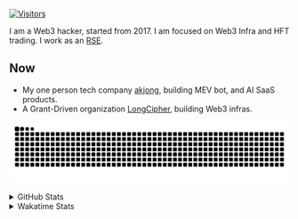 <!-- markdownlint-disable MD041 MD010 MD033 -->
[![Visitors](https://api.visitorbadge.io/api/daily?path=Akagi201%2FAkagi201&label=Visitors%20Today&countColor=%2337d67a)](https://visitorbadge.io/status?path=Akagi201%2FAkagi201)

I am a Web3 hacker, started from 2017. I am focused on Web3 Infra and HFT trading.
I work as an [RSE](https://us-rse.org/about/what-is-an-rse/).

## Now

* My one person tech company [akjong](https://github.com/akjong), building MEV bot, and AI SaaS products.
* A Grant-Driven organization [LongCipher](https://github.com/longcipher), building Web3 infras.

[![github contribution grid snake animation](https://raw.githubusercontent.com/Akagi201/Akagi201/output/github-contribution-grid-snake.svg#gh-light-mode-only)](https://github.com/Akagi201)

<details>
<summary>GitHub Stats</summary>
  <a href="https://github.com/Akagi201"><img alt="Profile Detail" src="https://raw.githubusercontent.com/Akagi201/Akagi201/master/profile-summary-card-output/dracula/0-profile-details.svg" /></a>
  <a href="https://github.com/Akagi201"><img alt="Github Stats" src="https://raw.githubusercontent.com/Akagi201/Akagi201/master/profile-summary-card-output/dracula/3-stats.svg" /></a>
  <a href="https://github.com/Akagi201"><img alt="Lang By Commits" src="https://raw.githubusercontent.com/Akagi201/Akagi201/master/profile-summary-card-output/dracula/2-most-commit-language.svg" /></a>
</details>

<details>
<summary>Wakatime Stats</summary>
<br>

<!--START_SECTION:waka-->

```txt
From: 29 July 2025 - To: 05 August 2025

Total Time: 65 hrs 3 mins

Other              16 hrs 23 mins  ██████▒░░░░░░░░░░░░░░░░░░   25.19 %
sh                 14 hrs 54 mins  █████▓░░░░░░░░░░░░░░░░░░░   22.92 %
TOML               12 hrs 37 mins  █████░░░░░░░░░░░░░░░░░░░░   19.41 %
Rust               11 hrs 16 mins  ████▒░░░░░░░░░░░░░░░░░░░░   17.32 %
Markdown           4 hrs 43 mins   █▓░░░░░░░░░░░░░░░░░░░░░░░   07.27 %
Python             2 hrs 31 mins   █░░░░░░░░░░░░░░░░░░░░░░░░   03.88 %
TypeScript         22 mins         ░░░░░░░░░░░░░░░░░░░░░░░░░   00.59 %
Go                 22 mins         ░░░░░░░░░░░░░░░░░░░░░░░░░   00.58 %
SQL                21 mins         ░░░░░░░░░░░░░░░░░░░░░░░░░   00.56 %
YAML               18 mins         ░░░░░░░░░░░░░░░░░░░░░░░░░   00.48 %
```

<!--END_SECTION:waka-->

</details>
